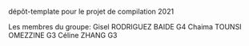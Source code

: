 dépôt-template pour le projet de compilation 2021

Les membres du groupe: 
Gisel RODRIGUEZ BAIDE   G4
Chaima TOUNSI OMEZZINE  G3
Céline ZHANG            G3
